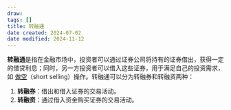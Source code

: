 ```yaml
---
draw:
tags: []
title: 转融通
date created: 2024-07-02
date modified: 2024-11-12
---
```

**转融通**是指在金融市场中，投资者可以通过证券公司将持有的证券借出，获得一定的借贷利息；同时，另一方投资者可以借入这些证券，用于满足自己的投资需求，如 [做空](做空.md)（short selling）操作。转融通可以分为转融券和转融资两种：

1. **转融券**：借出和借入证券的交易活动。
2. **转融资**：通过借入资金购买证券的交易活动。
